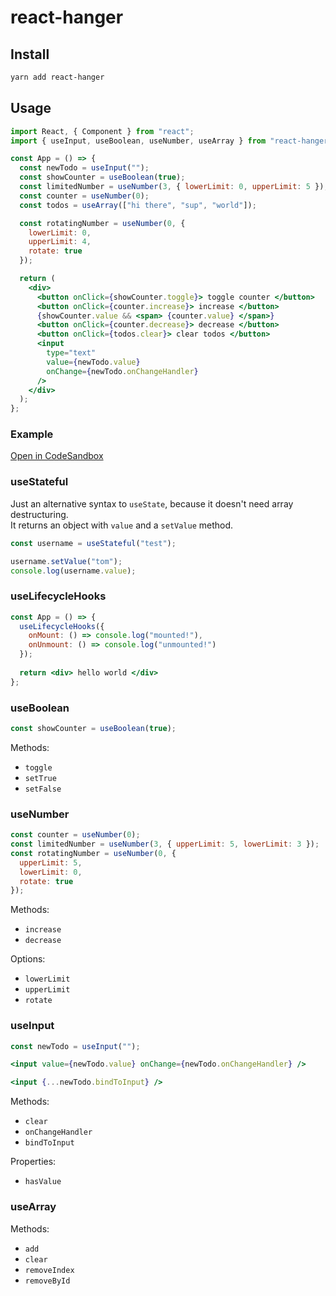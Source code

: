 # react-hanger

## Install

```bash
yarn add react-hanger
```

## Usage

```jsx
import React, { Component } from "react";
import { useInput, useBoolean, useNumber, useArray } from "react-hanger";

const App = () => {
  const newTodo = useInput("");
  const showCounter = useBoolean(true);
  const limitedNumber = useNumber(3, { lowerLimit: 0, upperLimit: 5 });
  const counter = useNumber(0);
  const todos = useArray(["hi there", "sup", "world"]);

  const rotatingNumber = useNumber(0, {
    lowerLimit: 0,
    upperLimit: 4,
    rotate: true
  });

  return (
    <div>
      <button onClick={showCounter.toggle}> toggle counter </button>
      <button onClick={counter.increase}> increase </button>
      {showCounter.value && <span> {counter.value} </span>}
      <button onClick={counter.decrease}> decrease </button>
      <button onClick={todos.clear}> clear todos </button>
      <input
        type="text"
        value={newTodo.value}
        onChange={newTodo.onChangeHandler}
      />
    </div>
  );
};
```

### Example

[Open in CodeSandbox](https://codesandbox.io/s/44m70xm70)

### useStateful

Just an alternative syntax to `useState`, because it doesn't need array destructuring.  
It returns an object with `value` and a `setValue` method.

```jsx
const username = useStateful("test");

username.setValue("tom");
console.log(username.value);
```

### useLifecycleHooks

```jsx
const App = () => {
  useLifecycleHooks({
    onMount: () => console.log("mounted!"),
    onUnmount: () => console.log("unmounted!")
  });
  
  return <div> hello world </div>
};
```

### useBoolean

```jsx
const showCounter = useBoolean(true);
```

Methods:

- `toggle`
- `setTrue`
- `setFalse`

### useNumber

```jsx
const counter = useNumber(0);
const limitedNumber = useNumber(3, { upperLimit: 5, lowerLimit: 3 });
const rotatingNumber = useNumber(0, {
  upperLimit: 5,
  lowerLimit: 0,
  rotate: true
});
```

Methods:

- `increase`
- `decrease`

Options:

- `lowerLimit`
- `upperLimit`
- `rotate`

### useInput

```jsx
const newTodo = useInput("");
```

```jsx
<input value={newTodo.value} onChange={newTodo.onChangeHandler} />
```

```jsx
<input {...newTodo.bindToInput} />
```

Methods:

- `clear`
- `onChangeHandler`
- `bindToInput`

Properties:

- `hasValue`

### useArray

Methods:

- `add`
- `clear`
- `removeIndex`
- `removeById`
